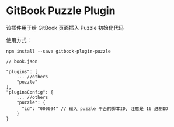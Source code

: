 GitBook Puzzle Plugin
==============

该插件用于给 GitBook 页面插入 Puzzle 初始化代码

使用方式：

```
npm install --save gitbook-plugin-puzzle
```

```
// book.json

"plugins": [
    ... //others
    "puzzle"
],
"pluginsConfig": {
    ... //others
    "puzzle": {
      "id": "000094" // 输入 puzzle 平台的脚本ID, 注意是 16 进制ID
    }
}
```
